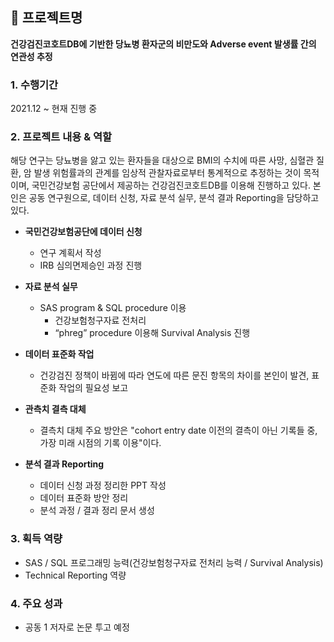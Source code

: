  ## 📂 프로젝트명
 **건강검진코호트DB에 기반한 당뇨병 환자군의 비만도와 Adverse event 발생률 간의 연관성 추정**
 <br>

### 1. 수행기간
2021.12 ~ 현재 진행 중
<br>

### 2. 프로젝트 내용 & 역할
해당 연구는 당뇨병을 앓고 있는 환자들을 대상으로 BMI의 수치에 따른 사망, 심혈관 질환, 암 발생 위험률과의 관계를 임상적 관찰자료로부터 통계적으로 추정하는 것이 목적이며, 
국민건강보험 공단에서 제공하는 건강검진코호트DB를 이용해 진행하고 있다. 본인은 공동 연구원으로, 데이터 신청, 자료 분석 실무, 분석 결과 Reporting을 담당하고 있다.

* **국민건강보험공단에 데이터 신청** 
  - 연구 계획서 작성 <br>
  - IRB 심의면제승인 과정 진행

* **자료 분석 실무**
  - SAS program & SQL procedure 이용 <br>
	- 건강보험청구자료 전처리 <br>
	- “phreg” procedure 이용해 Survival Analysis 진행 <br>

* **데이터 표준화 작업**
  -  건강검진 정책이 바뀜에 따라 연도에 따른 문진 항목의 차이를 본인이 발견, 표준화 작업의 필요성 보고 <br>
  
* **관측치 결측 대체** 
  - 결측치 대체 주요 방안은 "cohort entry date 이전의 결측이 아닌 기록들 중, 가장 미래 시점의 기록 이용"이다. <br>

* **분석 결과 Reporting**
  - 데이터 신청 과정 정리한 PPT 작성<br>
  - 데이터 표준화 방안 정리<br>
  - 분석 과정 / 결과 정리 문서 생성<br>

### 3. 획득 역량
* SAS / SQL 프로그래밍 능력(건강보험청구자료 전처리 능력 / Survival Analysis)
* Technical Reporting 역량

### 4. 주요 성과
* 공동 1 저자로 논문 투고 예정
